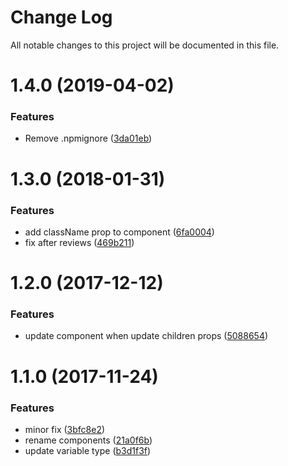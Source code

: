 # Change Log

All notable changes to this project will be documented in this file.

<a name="1.4.0"></a>
# 1.4.0 (2019-04-02)


### Features

* Remove .npmignore ([3da01eb](https://github.com/SUI-Components/schibsted-spain-components/commit/3da01eb))



<a name="1.3.0"></a>
# 1.3.0 (2018-01-31)


### Features

* add className prop to component ([6fa0004](https://github.com/SUI-Components/schibsted-spain-components/commit/6fa0004))
* fix after reviews ([469b211](https://github.com/SUI-Components/schibsted-spain-components/commit/469b211))



<a name="1.2.0"></a>
# 1.2.0 (2017-12-12)


### Features

* update component when update children props ([5088654](https://github.com/SUI-Components/schibsted-spain-components/commit/5088654))



<a name="1.1.0"></a>
# 1.1.0 (2017-11-24)


### Features

* minor fix ([3bfc8e2](https://github.com/SUI-Components/schibsted-spain-components/commit/3bfc8e2))
* rename components ([21a0f6b](https://github.com/SUI-Components/schibsted-spain-components/commit/21a0f6b))
* update variable type ([b3d1f3f](https://github.com/SUI-Components/schibsted-spain-components/commit/b3d1f3f))



